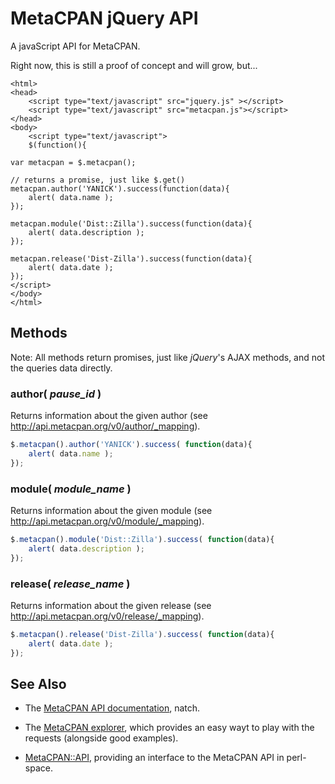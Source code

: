 # MetaCPAN jQuery API

A javaScript API for MetaCPAN. 

Right now, this is still a proof of concept and will grow, but...

```    
<html>
<head>
    <script type="text/javascript" src="jquery.js" ></script>
    <script type="text/javascript" src="metacpan.js"></script>
</head>
<body>
    <script type="text/javascript">
    $(function(){

var metacpan = $.metacpan();

// returns a promise, just like $.get()
metacpan.author('YANICK').success(function(data){
    alert( data.name );
});

metacpan.module('Dist::Zilla').success(function(data){ 
    alert( data.description );
});

metacpan.release('Dist-Zilla').success(function(data){ 
    alert( data.date );
});
</script>
</body>
</html>
```

## Methods

Note: All methods return promises, just like *jQuery*'s AJAX methods, and not
the queries data directly.

### author( *pause_id* )

Returns information about the given author (see
http://api.metacpan.org/v0/author/_mapping).

```javascript
$.metacpan().author('YANICK').success( function(data){
    alert( data.name );
});
```

### module( *module_name* )

Returns information about the given module (see
http://api.metacpan.org/v0/module/_mapping).

```javascript
$.metacpan().module('Dist::Zilla').success( function(data){
    alert( data.description );
});
```
### release( *release_name* )

Returns information about the given release (see
http://api.metacpan.org/v0/release/_mapping).

```javascript
$.metacpan().release('Dist-Zilla').success( function(data){
    alert( data.date );
});
```

## See Also

* The [MetaCPAN API documentation](https://github.com/CPAN-API/cpan-api/wiki/Beta-API-docs), natch.

* The [MetaCPAN explorer](http://explorer.metacpan.org), which provides an easy wayt to play with the requests (alongside good examples).

* [MetaCPAN::API](https://metacpan.org/release/MetaCPAN-API), providing an interface to the MetaCPAN API in perl-space.
